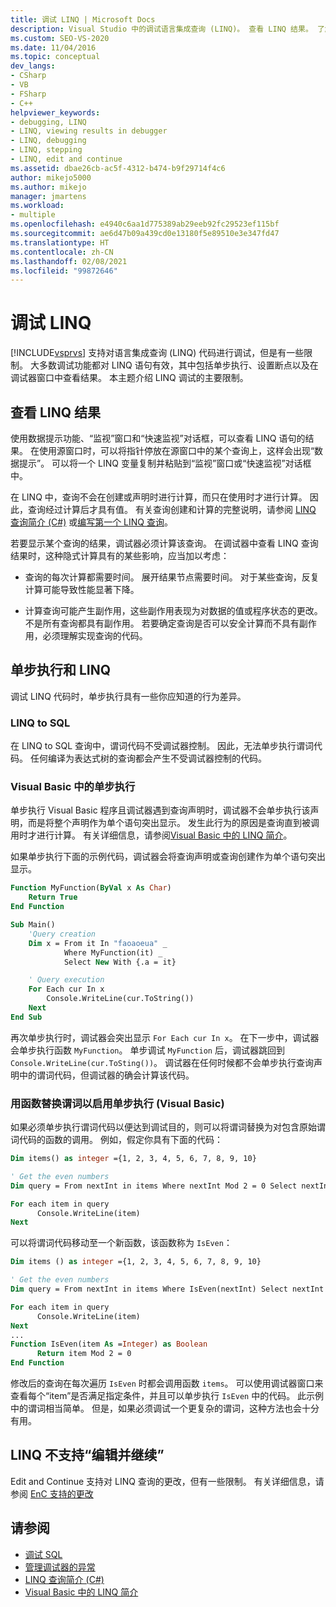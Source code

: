 ```yaml
---
title: 调试 LINQ | Microsoft Docs
description: Visual Studio 中的调试语言集成查询 (LINQ)。 查看 LINQ 结果。 了解单步执行 LINQ 代码时的行为差异。
ms.custom: SEO-VS-2020
ms.date: 11/04/2016
ms.topic: conceptual
dev_langs:
- CSharp
- VB
- FSharp
- C++
helpviewer_keywords:
- debugging, LINQ
- LINQ, viewing results in debugger
- LINQ, debugging
- LINQ, stepping
- LINQ, edit and continue
ms.assetid: dbae26cb-ac5f-4312-b474-b9f29714f4c6
author: mikejo5000
ms.author: mikejo
manager: jmartens
ms.workload:
- multiple
ms.openlocfilehash: e4940c6aa1d775389ab29eeb92fc29523ef115bf
ms.sourcegitcommit: ae6d47b09a439cd0e13180f5e89510e3e347fd47
ms.translationtype: HT
ms.contentlocale: zh-CN
ms.lasthandoff: 02/08/2021
ms.locfileid: "99872646"
---
```

# <a name="debugging-linq"></a>调试 LINQ
[!INCLUDE[vsprvs](../code-quality/includes/vsprvs_md.md)] 支持对语言集成查询 (LINQ) 代码进行调试，但是有一些限制。 大多数调试功能都对 LINQ 语句有效，其中包括单步执行、设置断点以及在调试器窗口中查看结果。 本主题介绍 LINQ 调试的主要限制。

## <a name="viewing-linq-results"></a><a name="BKMK_ViewingLINQResults"></a> 查看 LINQ 结果
 使用数据提示功能、“监视”窗口和“快速监视”对话框，可以查看 LINQ 语句的结果。 在使用源窗口时，可以将指针停放在源窗口中的某个查询上，这样会出现“数据提示”。 可以将一个 LINQ 变量复制并粘贴到“监视”窗口或“快速监视”对话框中。

 在 LINQ 中，查询不会在创建或声明时进行计算，而只在使用时才进行计算。 因此，查询经过计算后才具有值。 有关查询创建和计算的完整说明，请参阅 [LINQ 查询简介 (C#)](/dotnet/csharp/programming-guide/concepts/linq/introduction-to-linq-queries) 或[编写第一个 LINQ 查询](/dotnet/visual-basic/programming-guide/concepts/linq/writing-your-first-linq-query)。

 若要显示某个查询的结果，调试器必须计算该查询。 在调试器中查看 LINQ 查询结果时，这种隐式计算具有的某些影响，应当加以考虑：

- 查询的每次计算都需要时间。 展开结果节点需要时间。 对于某些查询，反复计算可能导致性能显著下降。

- 计算查询可能产生副作用，这些副作用表现为对数据的值或程序状态的更改。 不是所有查询都具有副作用。 若要确定查询是否可以安全计算而不具有副作用，必须理解实现查询的代码。

## <a name="stepping-and-linq"></a><a name="BKMK_SteppingAndLinq"></a> 单步执行和 LINQ
 调试 LINQ 代码时，单步执行具有一些你应知道的行为差异。

### <a name="linq-to-sql"></a>LINQ to SQL
 在 LINQ to SQL 查询中，谓词代码不受调试器控制。 因此，无法单步执行谓词代码。 任何编译为表达式树的查询都会产生不受调试器控制的代码。

### <a name="stepping-in-visual-basic"></a>Visual Basic 中的单步执行
 单步执行 Visual Basic 程序且调试器遇到查询声明时，调试器不会单步执行该声明，而是将整个声明作为单个语句突出显示。 发生此行为的原因是查询直到被调用时才进行计算。 有关详细信息，请参阅[Visual Basic 中的 LINQ 简介](/dotnet/visual-basic/programming-guide/language-features/linq/introduction-to-linq)。

 如果单步执行下面的示例代码，调试器会将查询声明或查询创建作为单个语句突出显示。

```vb
Function MyFunction(ByVal x As Char)
    Return True
End Function

Sub Main()
    'Query creation
    Dim x = From it In "faoaoeua" _
            Where MyFunction(it) _
            Select New With {.a = it}

    ' Query execution
    For Each cur In x
        Console.WriteLine(cur.ToString())
    Next
End Sub
```

 再次单步执行时，调试器会突出显示 `For Each cur In x`。 在下一步中，调试器会单步执行函数 `MyFunction`。 单步调试 `MyFunction` 后，调试器跳回到 `Console.WriteLine(cur.ToSting())`。 调试器在任何时候都不会单步执行查询声明中的谓词代码，但调试器的确会计算该代码。

### <a name="replacing-a-predicate-with-a-function-to-enable-stepping-visual-basic"></a>用函数替换谓词以启用单步执行 (Visual Basic)
 如果必须单步执行谓词代码以便达到调试目的，则可以将谓词替换为对包含原始谓词代码的函数的调用。 例如，假定你具有下面的代码：

```vb
Dim items() as integer ={1, 2, 3, 4, 5, 6, 7, 8, 9, 10}

' Get the even numbers
Dim query = From nextInt in items Where nextInt Mod 2 = 0 Select nextInt

For each item in query
      Console.WriteLine(item)
Next
```

 可以将谓词代码移动至一个新函数，该函数称为 `IsEven`：

```vb
Dim items () as integer ={1, 2, 3, 4, 5, 6, 7, 8, 9, 10}

' Get the even numbers
Dim query = From nextInt in items Where IsEven(nextInt) Select nextInt

For each item in query
      Console.WriteLine(item)
Next
...
Function IsEven(item As =Integer) as Boolean
      Return item Mod 2 = 0
End Function
```

 修改后的查询在每次遍历 `IsEven` 时都会调用函数 `items`。 可以使用调试器窗口来查看每个“item”是否满足指定条件，并且可以单步执行 `IsEven` 中的代码。 此示例中的谓词相当简单。 但是，如果必须调试一个更复杂的谓词，这种方法也会十分有用。

## <a name="edit-and-continue-not-supported-for-linq"></a><a name="BKMK_EditandContinueNotSupportedforLINQ"></a> LINQ 不支持“编辑并继续”
 Edit and Continue 支持对 LINQ 查询的更改，但有一些限制。 有关详细信息，请参阅 [EnC 支持的更改](https://github.com/dotnet/roslyn/blob/master/docs/wiki/EnC-Supported-Edits.md)

## <a name="see-also"></a>请参阅

- [调试 SQL](/previous-versions/visualstudio/visual-studio-2010/zefbf0t6\(v\=vs.100\))
- [管理调试器的异常](../debugger/managing-exceptions-with-the-debugger.md)
- [LINQ 查询简介 (C#)](/dotnet/csharp/programming-guide/concepts/linq/introduction-to-linq-queries)
- [Visual Basic 中的 LINQ 简介](/dotnet/visual-basic/programming-guide/language-features/linq/introduction-to-linq)
